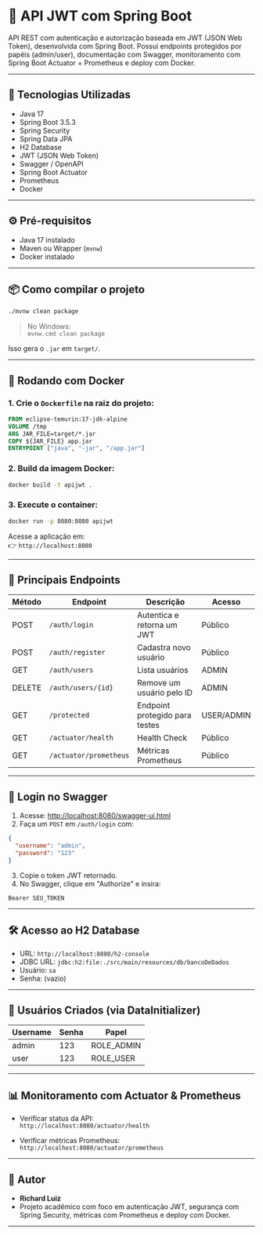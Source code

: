 # 📌 API JWT com Spring Boot

API REST com autenticação e autorização baseada em JWT (JSON Web Token), desenvolvida com Spring Boot. Possui endpoints protegidos por papéis (admin/user), documentação com Swagger, monitoramento com Spring Boot Actuator + Prometheus e deploy com Docker.

---

## 🚀 Tecnologias Utilizadas

- Java 17  
- Spring Boot 3.5.3  
- Spring Security  
- Spring Data JPA  
- H2 Database  
- JWT (JSON Web Token)  
- Swagger / OpenAPI  
- Spring Boot Actuator  
- Prometheus  
- Docker  

---

## ⚙️ Pré-requisitos

- Java 17 instalado  
- Maven ou Wrapper (`mvnw`)  
- Docker instalado  

---

## 📦 Como compilar o projeto

```bash
./mvnw clean package
```

> No Windows:  
> `mvnw.cmd clean package`

Isso gera o `.jar` em `target/`.

---

## 🐳 Rodando com Docker

### 1. Crie o `Dockerfile` na raiz do projeto:

```Dockerfile
FROM eclipse-temurin:17-jdk-alpine
VOLUME /tmp
ARG JAR_FILE=target/*.jar
COPY ${JAR_FILE} app.jar
ENTRYPOINT ["java", "-jar", "/app.jar"]
```

### 2. Build da imagem Docker:

```bash
docker build -t apijwt .
```

### 3. Execute o container:

```bash
docker run -p 8080:8080 apijwt
```

Acesse a aplicação em:  
👉 `http://localhost:8080`

---

## 📑 Principais Endpoints

| Método | Endpoint             | Descrição                         | Acesso     |
|--------|----------------------|-----------------------------------|------------|
| POST   | `/auth/login`        | Autentica e retorna um JWT        | Público    |
| POST   | `/auth/register`     | Cadastra novo usuário             | Público    |
| GET    | `/auth/users`        | Lista usuários                    | ADMIN      |
| DELETE | `/auth/users/{id}`   | Remove um usuário pelo ID         | ADMIN      |
| GET    | `/protected`         | Endpoint protegido para testes    | USER/ADMIN |
| GET    | `/actuator/health`   | Health Check                      | Público    |
| GET    | `/actuator/prometheus` | Métricas Prometheus              | Público    |

---

## 🔐 Login no Swagger

1. Acesse: [http://localhost:8080/swagger-ui.html](http://localhost:8080/swagger-ui.html)  
2. Faça um `POST` em `/auth/login` com:

```json
{
  "username": "admin",
  "password": "123"
}
```

3. Copie o token JWT retornado.
4. No Swagger, clique em "Authorize" e insira:

```
Bearer SEU_TOKEN
```

---

## 🛠️ Acesso ao H2 Database

- URL: `http://localhost:8080/h2-console`  
- JDBC URL: `jdbc:h2:file:./src/main/resources/db/bancoDeDados`  
- Usuário: `sa`  
- Senha: (vazio)

---

## 🧪 Usuários Criados (via DataInitializer)

| Username | Senha | Papel      |
|----------|-------|------------|
| admin    | 123   | ROLE_ADMIN |
| user     | 123   | ROLE_USER  |

---

## 📊 Monitoramento com Actuator & Prometheus

- Verificar status da API:  
  `http://localhost:8080/actuator/health`

- Verificar métricas Prometheus:  
  `http://localhost:8080/actuator/prometheus`

---

## 📝 Autor

- **Richard Luiz**  
- Projeto acadêmico com foco em autenticação JWT, segurança com Spring Security, métricas com Prometheus e deploy com Docker.

---
